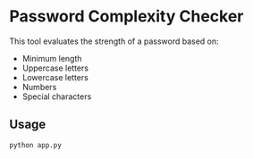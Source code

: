 # Password Complexity Checker

This tool evaluates the strength of a password based on:

- Minimum length
- Uppercase letters
- Lowercase letters
- Numbers
- Special characters

## Usage

```bash
python app.py
```
